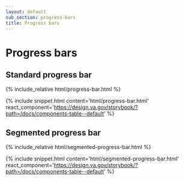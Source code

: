 ```yaml
---
layout: default
sub_section: progress-bars
title: Progress bars
---
```


# Progress bars

## Standard progress bar

<div class="site-showcase">
{% include_relative html/progress-bar.html %}
</div>

{% include snippet.html content='html/progress-bar.html' react_component='https://design.va.gov/storybook/?path=/docs/components-table--default' %}

## Segmented progress bar

<div class="site-showcase">
{% include_relative html/segmented-progress-bar.html %}
</div>

{% include snippet.html content='html/segmented-progress-bar.html' react_component='https://design.va.gov/storybook/?path=/docs/components-table--default' %}
